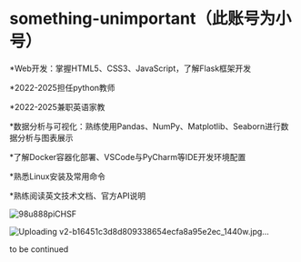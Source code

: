 # something-unimportant（此账号为小号）




*Web开发：掌握HTML5、CSS3、JavaScript，了解Flask框架开发 

*2022-2025担任python教师 

*2022-2025兼职英语家教 

*数据分析与可视化：熟练使用Pandas、NumPy、Matplotlib、Seaborn进行数据分析与图表展示 

*了解Docker容器化部署、VSCode与PyCharm等IDE开发环境配置 

*熟悉Linux安装及常用命令 

*熟练阅读英文技术文档、官方API说明 

![98u888piCHSF](https://github.com/user-attachments/assets/82933262-fcbc-489f-a75e-d85332af9394)

![Uploading v2-b16451c3d8d809338654ecfa8a95e2ec_1440w.jpg…]()


to be continued 
